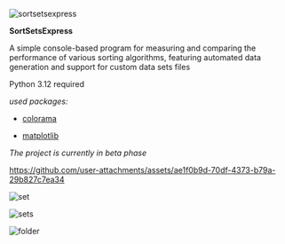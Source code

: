 ![sortsetsexpress](https://github.com/user-attachments/assets/b6293cc8-86d5-44fb-b69c-bee71dd9b673)

**SortSetsExpress**

A simple console-based program for measuring and comparing the performance of various sorting algorithms, featuring automated data generation and support for custom data sets files

Python 3.12 required

*used packages:*

* [colorama](https://pypi.org/project/colorama/)

* [matplotlib](https://pypi.org/project/matplotlib/)

*The project is currently in beta phase*

https://github.com/user-attachments/assets/ae1f0b9d-70df-4373-b79a-29b827c7ea34


![set](https://github.com/user-attachments/assets/ac8ed108-3784-45c4-aaff-3e7f0e430402)

![sets](https://github.com/user-attachments/assets/7104f9d1-6ebb-4bde-9cb4-c1438117932b)

![folder](https://github.com/user-attachments/assets/08ecec86-0ce6-4999-ada3-0d5884c92b6b)
